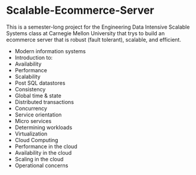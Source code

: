 # Scalable-Ecommerce-Server
This is a semester-long project for the Engineering Data Intensive Scalable Systems class at Carnegie Mellon University that trys to build an ecommerce server that is robust (fault tolerant), scalable, and efficient.

* Modern information systems
* Introduction to: 
* Availability
* Performance 
* Scalability
* Post SQL datastores
* Consistency
* Global time & state
* Distributed transactions
* Concurrency
* Service orientation
* Micro services
* Determining workloads
* Virtualization
* Cloud Computing
* Performance in the cloud 
* Availability in the cloud
* Scaling in the cloud
* Operational concerns
